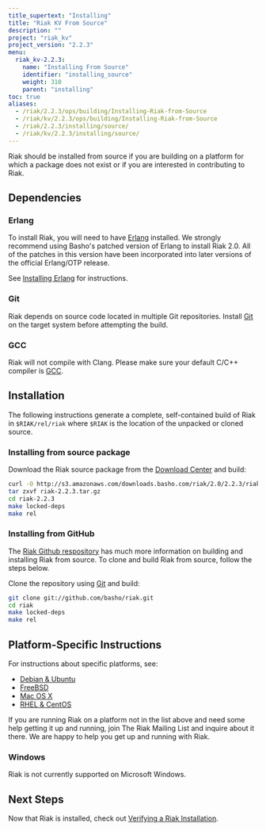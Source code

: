 ```yaml
---
title_supertext: "Installing"
title: "Riak KV From Source"
description: ""
project: "riak_kv"
project_version: "2.2.3"
menu:
  riak_kv-2.2.3:
    name: "Installing From Source"
    identifier: "installing_source"
    weight: 310
    parent: "installing"
toc: true
aliases:
  - /riak/2.2.3/ops/building/Installing-Riak-from-Source
  - /riak/kv/2.2.3/ops/building/Installing-Riak-from-Source
  - /riak/2.2.3/installing/source/
  - /riak/kv/2.2.3/installing/source/
---
```




[install source erlang]: /riak/kv/2.2.3/setup/installing/source/erlang
[downloads]: /riak/kv/2.2.3/downloads/
[install debian & ubuntu#source]: /riak/kv/2.2.3/setup/installing/debian-ubuntu/#installing-from-source
[install freebsd#source]: /riak/kv/2.2.3/setup/installing/freebsd/#installing-from-source
[install mac osx#source]: /riak/kv/2.2.3/setup/installing/mac-osx/#installing-from-source
[install rhel & centos#source]: /riak/kv/2.2.3/setup/installing/rhel-centos/#installing-from-source
[install verify]: /riak/kv/2.2.3/setup/installing/verify

Riak should be installed from source if you are building on a platform
for which a package does not exist or if you are interested in
contributing to Riak.

## Dependencies

### Erlang

To install Riak, you will need to have [Erlang](http://www.erlang.org/) installed. We strongly recommend using Basho's patched version of Erlang to install Riak 2.0. All of the patches in this version have been incorporated into later versions of the official Erlang/OTP release.

See [Installing Erlang][install source erlang] for instructions.

### Git

Riak depends on source code located in multiple Git repositories. Install [Git](https://git-scm.com/) on the target system before attempting the build.

### GCC

Riak will not compile with Clang. Please make sure your default C/C++
compiler is [GCC](https://gcc.gnu.org/).

## Installation

The following instructions generate a complete, self-contained build of
Riak in `$RIAK/rel/riak` where `$RIAK` is the location of the unpacked
or cloned source.

### Installing from source package

Download the Riak source package from the [Download Center][downloads] and build:

```bash
curl -O http://s3.amazonaws.com/downloads.basho.com/riak/2.0/2.2.3/riak-2.2.3.tar.gz
tar zxvf riak-2.2.3.tar.gz
cd riak-2.2.3
make locked-deps
make rel
```

### Installing from GitHub

The [Riak Github respository](http://github.com/basho/riak) has much
more information on building and installing Riak from source. To clone
and build Riak from source, follow the steps below.

Clone the repository using [Git](http://git-scm.com) and build:

```bash
git clone git://github.com/basho/riak.git
cd riak
make locked-deps
make rel
```

## Platform-Specific Instructions

For instructions about specific platforms, see:
  
  * [Debian & Ubuntu][install debian & ubuntu#source]
  * [FreeBSD][install freebsd#source]
  * [Mac OS X][install mac osx#source]
  * [RHEL & CentOS][install rhel & centos#source]

If you are running Riak on a platform not in the list above and need
some help getting it up and running, join The Riak Mailing List and
inquire about it there. We are happy to help you get up and running with
Riak.

### Windows

Riak is not currently supported on Microsoft Windows.

## Next Steps

Now that Riak is installed, check out [Verifying a Riak Installation][install verify].
